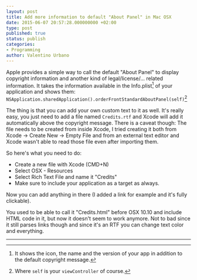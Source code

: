 ```yaml
---
layout: post
title: Add more information to default "About Panel" in Mac OSX
date: 2015-06-07 20:57:28.000000000 +02:00
type: post
published: true
status: publish
categories:
- Programming
author: Valentino Urbano 
---
```


Apple provides a simple way to call the default "About Panel" to display copyright information and another kind of legal/license/... related information. It takes the information available in the Info.plist[^1] of your application and shows them: `NSApplication.sharedApplication().orderFrontStandardAboutPanel(self)`[^2]

The thing is that you can add your own custom text to it as well. It's really easy, you just need to add a file named `Credits.rtf` and Xcode will add it automatically above the copyright message. There is a caveat though: The file needs to be created from inside Xcode, I tried creating it both from Xcode -> Create New -> Empty File and from an external text editor and Xcode wasn't able to read those file even after importing them.

So here's what you need to do:  
- Create a new file with Xcode (CMD+N)  
- Select OSX - Resources  
- Select Rich Text File and name it "Credits"  
- Make sure to include your application as a target as always.

Now you can add anything in there (I added a link for example and it's fully clickable).

You used to be able to call it "Credits.html" before OSX 10.10 and include HTML code in it, but now it doesn't seem to work anymore. Not to bad since it still parses links though and since it's an RTF you can change text color and everything.

---

[^1]: It shows the icon, the name and the version of your app in addition to the default copyright message.
[^2]: Where `self` is your `viewController` of course.